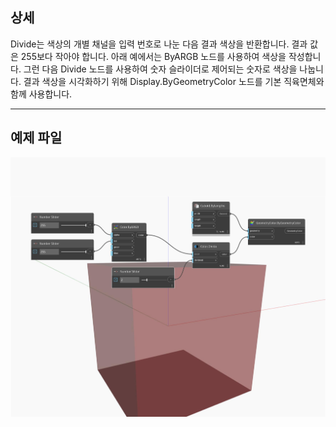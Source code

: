 ## 상세
Divide는 색상의 개별 채널을 입력 번호로 나눈 다음 결과 색상을 반환합니다. 결과 값은 255보다 작아야 합니다. 아래 예에서는 ByARGB 노드를 사용하여 색상을 작성합니다. 그런 다음 Divide 노드를 사용하여 숫자 슬라이더로 제어되는 숫자로 색상을 나눕니다. 결과 색상을 시각화하기 위해 Display.ByGeometryColor 노드를 기본 직육면체와 함께 사용합니다.
___
## 예제 파일

![Divide](./DSCore.Color.Divide_img.jpg)


